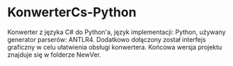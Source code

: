 # KonwerterCs-Python

Konwerter z języka C# do Python'a, język implementacji: Python, używany generator parserów: ANTLR4.
Dodatkowo dołączony został interfejs graficzny w celu ułatwienia obsługi konwertera. Końcowa wersja projektu znajduje się w folderze NewVer.
